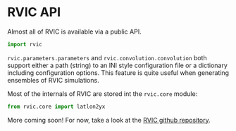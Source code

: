 # RVIC API

Almost all of RVIC is available via a public API.

```Python
import rvic
```

`rvic.parameters.parameters` and `rvic.convolution.convolution` both support either a path (string) to an INI style configuration file or a dictionary including configuration options. This feature is quite useful when generating ensembles of RVIC simulations.

Most of the internals of RVIC are stored int the `rvic.core` module:

```Python
from rvic.core import latlon2yx
```

More coming soon!  For now, take a look at the [RVIC github repository](https://github.com/UW-Hydro/RVIC).
